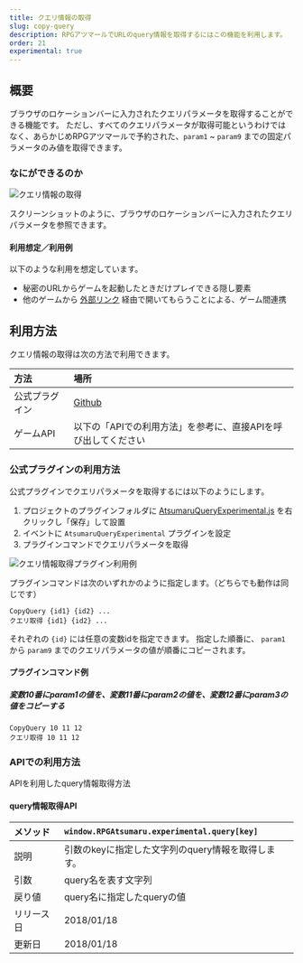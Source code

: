```yaml
---
title: クエリ情報の取得
slug: copy-query
description: RPGアツマールでURLのquery情報を取得するにはこの機能を利用します。
order: 21
experimental: true
---
```


## 概要
ブラウザのロケーションバーに入力されたクエリパラメータを取得することができる機能です。
ただし、すべてのクエリパラメータが取得可能というわけではなく、あらかじめRPGアツマールで予約された、`param1` ~ `param9` までの固定パラメータのみ値を取得できます。

### なにができるのか

![クエリ情報の取得](/images/copyquery_example.png)

スクリーンショットのように、ブラウザのロケーションバーに入力されたクエリパラメータを参照できます。

#### 利用想定／利用例
以下のような利用を想定しています。

- 秘密のURLからゲームを起動したときだけプレイできる隠し要素
- 他のゲームから [外部リンク](/popup) 経由で開いてもらうことによる、ゲーム間連携

## 利用方法

クエリ情報の取得は次の方法で利用できます。

方法 | 場所
:---|:---
公式プラグイン | [Github](https://github.com/atsumaru/mv-plugins/blob/master/plugins/AtsumaruQueryExperimental.js)
ゲームAPI | 以下の「APIでの利用方法」を参考に、直接APIを呼び出してください

### 公式プラグインの利用方法
公式プラグインでクエリパラメータを取得するには以下のようにします。
1. プロジェクトのプラグインフォルダに [AtsumaruQueryExperimental.js](https://raw.githubusercontent.com/atsumaru/mv-plugins/master/plugins/AtsumaruQueryExperimental.js) を右クリックし「保存」して設置
1. イベントに `AtsumaruQueryExperimental` プラグインを設定
1. プラグインコマンドでクエリパラメータを取得

![クエリ情報取得プラグイン利用例](/images/copyquery_plugin_sample.png)

プラグインコマンドは次のいずれかのように指定します。（どちらでも動作は同じです）

```
CopyQuery {id1} {id2} ...
クエリ取得 {id1} {id2} ...
```

それぞれの `{id}` には任意の変数idを指定できます。
指定した順番に、 `param1` から `param9` までのクエリパラメータの値が順番にコピーされます。


#### プラグインコマンド例

##### 変数10番にparam1の値を、変数11番にparam2の値を、変数12番にparam3の値をコピーする
```
CopyQuery 10 11 12
クエリ取得 10 11 12
```

### APIでの利用方法
APIを利用したquery情報取得方法

####  query情報取得API
メソッド | `window.RPGAtsumaru.experimental.query[key]`
:---|:---
説明 | 引数のkeyに指定した文字列のquery情報を取得します。
引数 | query名を表す文字列
戻り値 | query名に指定したqueryの値
リリース日 | 2018/01/18
更新日 | 2018/01/18
